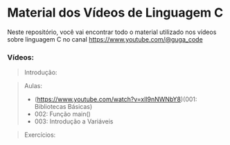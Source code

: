 # Material dos Vídeos de Linguagem C

Neste repositório, você vai encontrar todo o material utilizado nos vídeos sobre linguagem C no canal https://www.youtube.com/@guga_code

### Vídeos:

> Introdução:

> Aulas:
> - (https://www.youtube.com/watch?v=xIl9nNWNbY8)(001: Bibliotecas Básicas)
> - 002: Função main()
> - 003: Introdução a Variáveis

> Exercícios:

